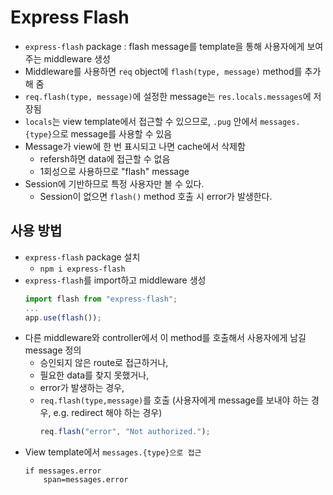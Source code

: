 # Express Flash

- `express-flash` package : flash message를 template을 통해 사용자에게 보여주는 middleware 생성
- Middleware를 사용하면 `req` object에 `flash(type, message)` method를 추가해 줌
- `req.flash(type, message)`에 설정한 message는 `res.locals.messages`에 저장됨
- `locals`는 view template에서 접근할 수 있으므로, `.pug` 안에서 `messages.{type}`으로 message를 사용할 수 있음
- Message가 view에 한 번 표시되고 나면 cache에서 삭제함
  - refersh하면 data에 접근할 수 없음
  - 1회성으로 사용하므로 "flash" message
- Session에 기반하므로 특정 사용자만 볼 수 있다.
  - Session이 없으면 `flash()` method 호출 시 error가 발생한다.

## 사용 방법

- `express-flash` package 설치
  - `npm i express-flash`
- `express-flash`를 import하고 middleware 생성
  ```js
  import flash from "express-flash";
  ...
  app.use(flash());
  ```
- 다른 middleware와 controller에서 이 method를 호출해서 사용자에게 남길 message 정의
  - 승인되지 않은 route로 접근하거나,
  - 필요한 data를 찾지 못했거나,
  - error가 발생하는 경우,
  - `req.flash(type,message)`를 호출 (사용자에게 message를 보내야 하는 경우, e.g. redirect 해야 하는 경우)
    ```js
    req.flash("error", "Not authorized.");
    ```
- View template에서 `messages.{type}으로 접근`
  ```pug
  if messages.error
      span=messages.error
  ```
